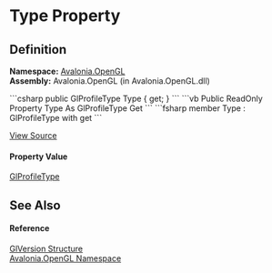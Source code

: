 # Type Property




## Definition
**Namespace:** <a href="N_Avalonia_OpenGL">Avalonia.OpenGL</a>  
**Assembly:** Avalonia.OpenGL (in Avalonia.OpenGL.dll)

<Tabs groupId="api-code-preview">
<TabItem value="csharp" label="C#">
```csharp
public GlProfileType Type {
	get;
 }
```
</TabItem>
<TabItem value="vb" label="VB">
```vb
Public ReadOnly Property Type As GlProfileType
		Get
```
</TabItem>
<TabItem value="fsharp" label="F#">
```fsharp
member Type : GlProfileType with 
		get
```
</TabItem>
</Tabs>



<a href="https://github.com/AvaloniaUI/Avalonia/tree/master/src/Avalonia.OpenGL/GlVersion.cs#L11" title="View the source code">View Source</a>



#### Property Value
<a href="T_Avalonia_OpenGL_GlProfileType">GlProfileType</a>

## See Also


#### Reference
<a href="T_Avalonia_OpenGL_GlVersion">GlVersion Structure</a>  
<a href="N_Avalonia_OpenGL">Avalonia.OpenGL Namespace</a>  

